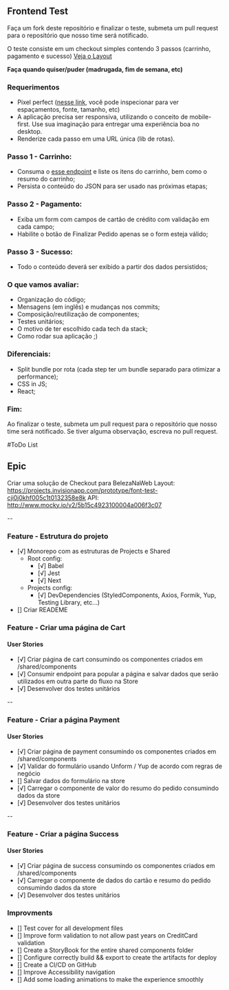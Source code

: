 ## Frontend Test

Faça um fork deste repositório e finalizar o teste, submeta um pull request para o repositório que nosso time será notificado.

O teste consiste em um checkout simples contendo 3 passos (carrinho, pagamento e sucesso) [Veja o Layout](https://projects.invisionapp.com/prototype/font-test-cji0j0khf005c1t0132358e8k)

**Faça quando quiser/puder (madrugada, fim de semana, etc)**

### Requerimentos

- Pixel perfect ([nesse link](https://projects.invisionapp.com/prototype/font-test-cji0j0khf005c1t0132358e8k), você pode inspecionar para ver espaçamentos, fonte, tamanho, etc)
- A aplicação precisa ser responsiva, utilizando o conceito de mobile-first. Use sua imaginação para entregar uma experiência boa no desktop.
- Renderize cada passo em uma URL única (lib de rotas).

### Passo 1 - Carrinho:

- Consuma o [esse endpoint](http://www.mocky.io/v2/5b15c4923100004a006f3c07) e liste os itens do carrinho, bem como o resumo do carrinho;
- Persista o conteúdo do JSON para ser usado nas próximas etapas;

### Passo 2 - Pagamento:

- Exiba um form com campos de cartão de crédito com validação em cada campo;
- Habilite o botão de Finalizar Pedido apenas se o form esteja válido;

### Passo 3 - Sucesso:

- Todo o conteúdo deverá ser exibido a partir dos dados persistidos;

### O que vamos avaliar:

- Organização do código;
- Mensagens (em inglês) e mudanças nos commits;
- Composição/reutilização de componentes;
- Testes unitários;
- O motivo de ter escolhido cada tech da stack;
- Como rodar sua aplicação ;)

### Diferenciais:

- Split bundle por rota (cada step ter um bundle separado para otimizar a performance);
- CSS in JS;
- React;

### Fim:

Ao finalizar o teste, submeta um pull request para o repositório que nosso time será notificado. Se tiver alguma observação, escreva no pull request.

#ToDo List

## Epic

Criar uma solução de Checkout para BelezaNaWeb
Layout: https://projects.invisionapp.com/prototype/font-test-cji0j0khf005c1t0132358e8k
API: http://www.mocky.io/v2/5b15c4923100004a006f3c07

--

### Feature - Estrutura do projeto

- [√] Monorepo com as estruturas de Projects e Shared
  - Root config:
    - [√] Babel
    - [√] Jest
    - [√] Next
  - Projects config:
    - [√] DevDependencies (StyledComponents, Axios, Formik, Yup, Testing Library, etc...)
- [] Criar READEME

### Feature - Criar uma página de Cart

#### User Stories

- [√] Criar página de cart consumindo os componentes criados em /shared/components
- [√] Consumir endpoint para popular a página e salvar dados que serão utilizados em outra parte do fluxo na Store
- [√] Desenvolver dos testes unitários

--

### Feature - Criar a página Payment

#### User Stories

- [√] Criar página de payment consumindo os componentes criados em /shared/components
- [√] Validar do formulário usando Unform / Yup de acordo com regras de negócio
- [] Salvar dados do formulário na store
- [√] Carregar o componente de valor do resumo do pedido consumindo dados da store
- [√] Desenvolver dos testes unitários

--

### Feature - Criar a página Success

#### User Stories

- [√] Criar página de success consumindo os componentes criados em /shared/components
- [√] Carregar o componente de dados do cartão e resumo do pedido consumindo dados da store
- [√] Desenvolver dos testes unitários

### Improvments

- [] Test cover for all development files
- [] Improve form validation to not allow past years on CreditCard validation
- [] Create a StoryBook for the entire shared components folder
- [] Configure correctly build && export to create the artifacts for deploy
- [] Create a CI/CD on GitHub
- [] Improve Accessibility navigation
- [] Add some loading animations to make the experience smoothly
